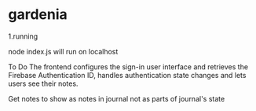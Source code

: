 # gardenia

1.running

node index.js will run on localhost

To Do
The frontend configures the sign-in user interface and retrieves the Firebase Authentication ID, handles authentication state changes and lets users see their notes.


Get notes to show as notes in journal not as parts of journal's state
